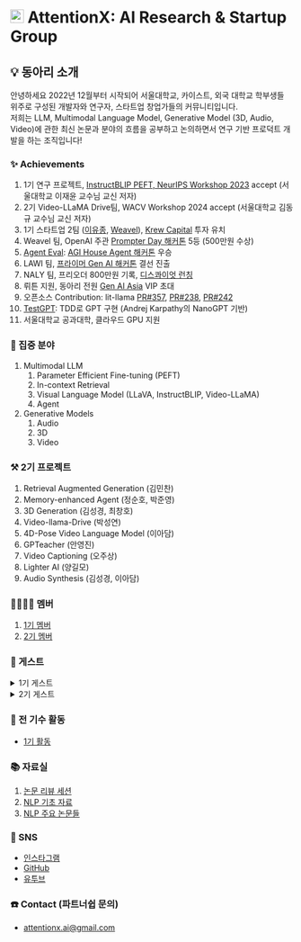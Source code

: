 # <img width="24" alt="image" src="https://i.ibb.co/jJJV9fs/1686903632416.jpg"> AttentionX: AI Research & Startup Group 

## 💡 동아리 소개
안녕하세요 2022년 12월부터 시작되어 서울대학교, 카이스트, 외국 대학교 학부생들 위주로 구성된 개발자와 연구자, 스타트업 창업가들의 커뮤니티입니다.   
저희는 LLM, Multimodal Language Model, Generative Model (3D, Audio, Video)에 관한 최신 논문과 분야의 흐름을 공부하고 논의하면서 연구 기반 프로덕트 개발을 하는 조직입니다!


### ✨ Achievements
1. 1기 연구 프로젝트, [InstructBLIP PEFT, NeurIPS Workshop 2023](https://neurips2023-enlsp.github.io/accepted_papers.html#:~:text=Parameter%2DEfficient%20Fine%2Dtuning%20of%20InstructBLIP%20for%20Visual%20Reasoning%20Tasks) accept (서울대학교 이재윤 교수님 교신 저자)
2. 2기 Video-LLaMA Drive팀, WACV Workshop 2024 accept (서울대학교 김동규 교수님 교신 저자)
3. 1기 스타트업 2팀 ([이유종](https://github.com/repllabs/fastrepl), [Weavel](https://www.promptmodel.run)), [Krew Capital](https://krewcapital.com/) 투자 유치
4. Weavel 팀, OpenAI 주관 [Prompter Day 해커톤](https://www.prompterday.com/main) 5등 (500만원 수상)
5. [Agent Eval](https://www.youtube.com/watch?v=sjEMBY3Ngbk): [AGI House Agent 해커톤](https://partiful.com/e/I4oVKOY4DXEG5Bn9U61h) 우승
6. LAWI 팀, [프라이머 Gen AI 해커톤](https://www.newswire.co.kr/newsRead.php?no=965386) 결선 진출
7. NALY 팀, 프리오더 800만원 기록, [디스콰이엇 런칭](https://disquiet.io/@marc/makerlog/8017)
8. 뤼튼 지원, 동아리 전원 [Gen AI Asia](https://www.genai.asia) VIP 초대
9. 오픈소스 Contribution: lit-llama [PR#357](https://github.com/Lightning-AI/lit-llama/pull/357), [PR#238](https://github.com/Lightning-AI/lit-llama/pull/238), [PR#242](https://github.com/Lightning-AI/lit-llama/pull/242)
10. [TestGPT](https://github.com/AttentionX/testGPT): TDD로 GPT 구현 (Andrej Karpathy의 NanoGPT 기반)
11. 서울대학교 공과대학, 클라우드 GPU 지원

### 👀 집중 분야
1. Multimodal LLM
    1. Parameter Efficient Fine-tuning (PEFT)
    2. In-context Retrieval
    3. Visual Language Model (LLaVA, InstructBLIP, Video-LLaMA)
    4. Agent
3. Generative Models
    1. Audio
    2. 3D
    3. Video

### ⚒️ 2기 프로젝트
1. Retrieval Augmented Generation (김민찬)
2. Memory-enhanced Agent (정순호, 박준영)
3. 3D Generation (김성경, 최창호)
4. Video-llama-Drive (박성연)
5. 4D-Pose Video Language Model (이아담)
6. GPTeacher (안영진)
7. Video Captioning (오주상)
8. Lighter AI (양길모)
9. Audio Synthesis (김성경, 이아담)

### 👨‍👨‍👧‍👧 멤버
1. [1기 멤버](https://eager-rest-e73.notion.site/AttentionX-1-1fd7b9c8efb0422c969c877c8d1c09c4?pvs=4)
2. [2기 멤버](https://eager-rest-e73.notion.site/AttentionX-2-fd86468a8dbd436dab29ef10f5553da1?pvs=4)

### 🤵 게스트
<details>
<summary>1기 게스트</summary>
  1. <a href="https://wrtn.ai/">뤼튼</a> 이세영 대표님
    <br>
  2. <a href="https://www.learners.company/">팀러너스</a> 맹주성 대표님
    <br>
  3. <a href="https://www.ringleplus.com/ko/student/landing/team">링글</a> 이성파 대표님
</details>
<details>
<summary>2기 게스트</summary>
    1. Krew Capital 송민재님, 민병훈님 <br>
    2. Neuralkind 김준희님 <br>
    3. 띵스플로우 윤희상님 <br>
    4. 코르카 이태호님 <br>
    5. 뤼튼 현지웅님 <br>
    6. 해치랩스 김민석님
</details>

### 🔖 전 기수 활동
- [1기 활동](https://eager-rest-e73.notion.site/1-e41e8583e724455ca1959d24332246e5?pvs=4)

### 📚 자료실
1. [논문 리뷰 세션](https://skillful-houseboat-70c.notion.site/Study-Sessions-614371ce36a64c318b6c6bf3980f4467)
2. [NLP 기초 자료](https://skillful-houseboat-70c.notion.site/NLP-0cf2ffe5cc2542a4a6edd9f8e86fb4ef)
3. [NLP 주요 논문들](https://skillful-houseboat-70c.notion.site/e805b63e1f304c53aed49b4b177d6019?v=22d6287722c341a3a0936638e73534b8)


### 💬 SNS
- [인스타그램](https://www.instagram.com/attentionx.ai/)
- [GitHub](https://github.com/AttentionX)
- [유투브](https://www.youtube.com/@attentionx)


### ☎️ Contact (파트너쉽 문의)
- attentionx.ai@gmail.com
